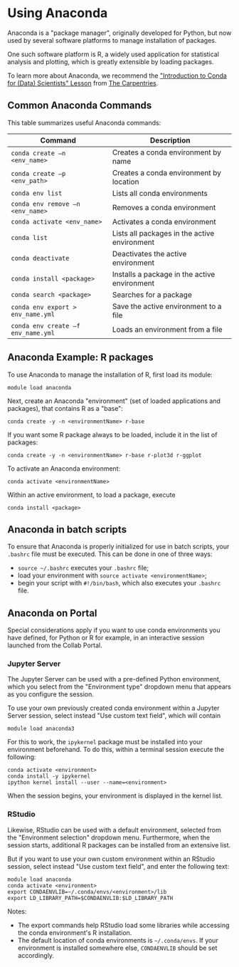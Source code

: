 # Using Anaconda

Anaconda is a "package manager",
originally developed for Python, 
but now used by several software platforms
to manage installation of packages.

One such software platform is R,
a widely used application for statistical analysis and plotting,
which is greatly extensible by loading packages.

To learn more about Anaconda, we recommend the ["Introduction to Conda for (Data) Scientists" 
Lesson](https://carpentries-incubator.github.io/introduction-to-conda-for-data-scientists/) from [The 
Carpentries](https://carpentries.org/).

## Common Anaconda Commands

This table summarizes useful Anaconda commands:

| Command | Description |
| ---- | ---- |
| `conda create –n <env_name>` | Creates a conda environment by name |
| `conda create –p <env_path>` | Creates a conda environment by location |
| `conda env list` | Lists all conda environments |
| `conda env remove –n <env_name>` | Removes a conda environment  |
| `conda activate <env_name>` | Activates a conda environment |
| `conda list` | Lists all packages in the active environment |
| `conda deactivate` | Deactivates the active environment |
| `conda install <package>` | Installs a package in the active environment |
| `conda search <package>` | Searches for a package |
| `conda env export > env_name.yml` | Save the active environment to a file |
| `conda env create –f env_name.yml` | Loads an environment from a file |


## Anaconda Example: R packages

To use Anaconda to manage the installation of R, first load its module: 
```
module load anaconda
```

Next, create an Anaconda "environment" (set of loaded applications and packages),
that contains R as a "base":

```
conda create -y -n <environmentName> r-base
```

If you want some R package always to be loaded, include it in the list of packages:

```
conda create -y -n <environmentName> r-base r-plot3d r-ggplot
```

To activate an Anaconda environment:

```
conda activate <environmentName>
```

Within an active environment, to load a package, execute

```
conda install <package>
```

## Anaconda in batch scripts

To ensure that Anaconda is properly initialized 
for use in batch scripts, 
your `.bashrc` file must be executed.
This can be done in one of three ways:

- `source ~/.bashrc`  executes your `.bashrc` file;
- load your environment with `source activate <environmentName>`;
- begin your script with `#!/bin/bash`, which also executes your `.bashrc` file.

## Anaconda on Portal

Special considerations apply if you want to use conda environments you have defined,
for Python or R for example, in an interactive session launched from the Collab Portal.

### Jupyter Server

The Jupyter Server can be used with a pre-defined Python environment,
which you select from the "Environment type" dropdown menu 
that appears as you configure the session.

To use your own previously created conda environment within a Jupyter Server session,
select instead "Use custom text field", which will contain 

```
module load anaconda3
```

For this to work, the `ipykernel` package must be installed into your environment beforehand.
To do this, within a terminal session execute the following:

```
conda activate <environment>
conda install -y ipykernel
ipython kernel install --user --name=<environment>
```

When the session begins, your environment is displayed in the kernel list.

### RStudio 

Likewise, RStudio can be used with a default environment,
selected from the "Environment selection" dropdown menu.
Furthermore, when the session starts,
additional R packages can be installed from an extensive list.

But if you want to use your own custom environment within an RStudio session,
select instead "Use custom text field", and enter the following text:

```
module load anaconda
conda activate <environment>
export CONDAENVLIB=~/.conda/envs/<environment>/lib
export LD_LIBRARY_PATH=$CONDAENVLIB:$LD_LIBRARY_PATH
```

Notes:

- The export commands help RStudio load some libraries 
while accessing the conda environment's R installation. 
- The default location of conda environments is `~/.conda/envs`.
If your environment is installed somewhere else, 
`CONDAENVLIB` should be set accordingly. 
